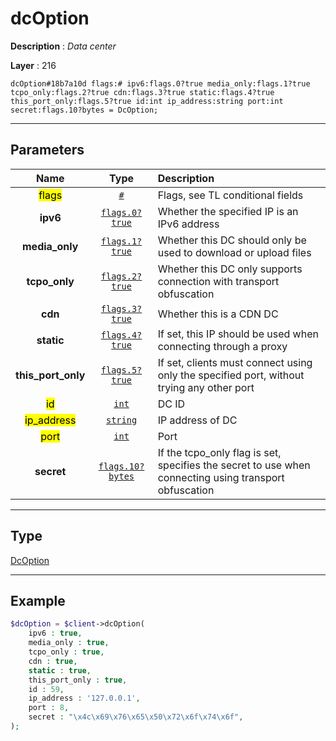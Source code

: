# dcOption

**Description** : *Data center*

**Layer** : 216

```tl
dcOption#18b7a10d flags:# ipv6:flags.0?true media_only:flags.1?true tcpo_only:flags.2?true cdn:flags.3?true static:flags.4?true this_port_only:flags.5?true id:int ip_address:string port:int secret:flags.10?bytes = DcOption;
```

---

## Parameters

| Name | Type | Description |
| :---: | :---: | :--- |
| <mark>flags</mark> | [`#`](type/#) | Flags, see TL conditional fields |
| **ipv6** | [`flags.0?true`](type/true) | Whether the specified IP is an IPv6 address |
| **media_only** | [`flags.1?true`](type/true) | Whether this DC should only be used to download or upload files |
| **tcpo_only** | [`flags.2?true`](type/true) | Whether this DC only supports connection with transport obfuscation |
| **cdn** | [`flags.3?true`](type/true) | Whether this is a CDN DC |
| **static** | [`flags.4?true`](type/true) | If set, this IP should be used when connecting through a proxy |
| **this_port_only** | [`flags.5?true`](type/true) | If set, clients must connect using only the specified port, without trying any other port |
| <mark>id</mark> | [`int`](type/int) | DC ID |
| <mark>ip_address</mark> | [`string`](type/string) | IP address of DC |
| <mark>port</mark> | [`int`](type/int) | Port |
| **secret** | [`flags.10?bytes`](type/bytes) | If the tcpo_only flag is set, specifies the secret to use when connecting using transport obfuscation |

---

## Type

[DcOption](type/DcOption)

---

## Example

```php
$dcOption = $client->dcOption(
	ipv6 : true,
	media_only : true,
	tcpo_only : true,
	cdn : true,
	static : true,
	this_port_only : true,
	id : 59,
	ip_address : '127.0.0.1',
	port : 8,
	secret : "\x4c\x69\x76\x65\x50\x72\x6f\x74\x6f",
);
```